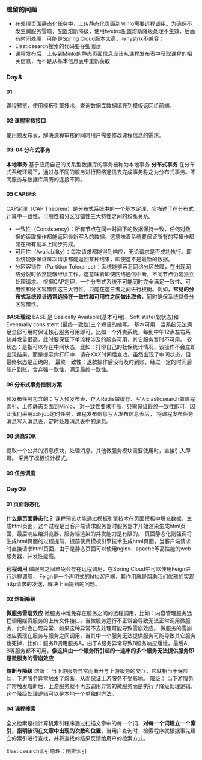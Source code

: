 ### 遗留的问题
- 在处理页面静态化任务中，上传静态化页面到MinIo需要远程调用。为确保不发生微服务雪崩，配置熔断降级，使用hystrix配置熔断降级处理不生效，后面有时间处理，可能是Spring Cloud版本太高，与hystrix不兼容；
- Elasticsearch搜索的代码要仔细阅读
- 课程发布后，上传到MinIo的静态页面信息应该从课程发布表中获取课程的相关信息，而不是从基本信息表中重新获取



### Day8
#### 01
课程预览，使用模板引擎技术，查询数据库数据填充到模板返回给前端。

#### 02 课程审核接口
使用预发布表，解决课程审核的同时用户需要修改课程信息的需求。

#### 03-04 分布式事务
**本地事务**
基于应用自己的关系型数据库的事务被称为本地事务
**分布式事务**
在分布式系统环境下，通过与不同的服务进行网络通信去完成事务称之为分布式事务。不同服务与数据库简历的连接不同。

#### 05 CAP理论
CAP定理（CAP Theorem）是分布式系统中的一个基本定理，它描述了在分布式计算中一致性、可用性和分区容错性三大特性之间的权衡关系。
- 一致性（Consistency）：所有节点在同一时间下的数据保持一致，任何对数据的读取操作都能返回最新写入的数据。这意味着系统要保证所有的写操作都能在所有副本上同步完成。
- 可用性（Availability）：每次请求都能得到响应，无论请求是否成功执行。即系统能够保证每次请求都能返回某种结果，即使这不是最新的数据。
- 分区容错性（Partition Tolerance）：系统能够容忍网络分区故障，在出现网络分裂时依然能够继续工作。这意味着即使网络通信中断，不同节点仍能独立处理请求。
根据CAP定理，一个分布式系统不可能同时完全满足一致性、可用性和分区容错性这三大特性，只能在这三者之间进行权衡。例如，**常见的分布式系统设计通常选择在一致性和可用性之间做出取舍**，同时确保系统具备分区容错性。

**BASE理论**
BASE 是 Basically Available(基本可用)、Soft state(软状态)和 Eventually consistent (最终一致性)三个短语的缩写。
基本可用：当系统无法满足全部可用时保证核心服务可用即可，比如一个外卖系统，每到中午12点左右系统并发量很高，此时要保证下单流程涉及的服务可用，其它服务暂时不可用。
软状态：是指可以存在中间状态，比如：打印自己的社保统计情况，该操作不会立即出现结果，而是提示你打印中，请在XXX时间后查收。虽然出现了中间状态，但最终状态是正确的。
最终一致性：退款操作后没有及时到账，经过一定的时间后账户到账，舍弃强一致性，满足最终一致性。

#### 06 分布式事务控制方案
预发布任务包含的：写入预发布表、存入Redis做缓存、写入Elasticsearch做课程索引、上传静态页面到MinIo，
对一致性要求不高，只需保证最终一致性即可，因此我们采用xxl-job定时任务，课程发布信息写入发布信息表后，
将课程发布任务消息写入消息表，定时处理消息表中的消息。

#### 08 消息SDK
提取一个公共的消息模块，处理消息。其他微服务模块需要使用时，直接引入即可。
采用了模板设计模式。

#### 09 任务调度

### Day09
#### 01 页面静态化
**什么是页面静态化？**
课程预览功能通过模板引擎技术在页面模板中填充数据，生成html页面，这个过程是当客户端请求服务器时服务器才开始渲染生成html页面，最后响应给浏览器，服务端渲染的并发能力是有限的。
页面静态化则强调将生成html页面的过程提前，提前使用模板引擎技术生成html页面，当客户端请求时直接请求html页面，由于是静态页面可以使用nginx、apache等高性能的web服务器，并发性能高。

**远程调用**
微服务之间难免会存在远程调用，在Spring Cloud中可以使用Feign进行远程调用，
Feign是一个声明式的http客户端，其作用就是帮助我们优雅的实现http请求的发送，解决上面提到的问题。

#### 02 熔断降级
**微服务雪崩效应**
微服务中难免存在服务之间的远程调用，比如：内容管理服务远程调用媒资服务的上传文件接口，当微服务运行不正常会导致无法正常调用微服务，此时会出现异常，如果这种异常不去处理可能导致雪崩效应。
微服务的雪崩效应表现在服务与服务之间调用，当其中一个服务无法提供服务可能导致其它服务也死掉，比如：服务B调用服务A，由于A服务异常导致B服务响应缓慢，最后A、B等服务都不可用，**像这样由一个服务所引起的一连串的多个服务无法提供服务即是微服务的雪崩效应**

**熔断与降级**
熔断：
当下游服务异常而断开与上游服务的交互，它就相当于保险丝，下游服务异常触发了熔断，从而保证上游服务不受影响。
降级：
当下游服务异常触发熔断后，上游服务就不再去调用异常的微服务而是执行了降级处理逻辑，这个降级处理逻辑可以是本地一个单独的方法。

#### 04 课程搜索
全文检索是指计算机索引程序通过扫描文章中的每一个词，**对每一个词建立一个索引，指明该词在文章中出现的次数和位置**，当用户查询时，检索程序就根据事先建立的索引进行查找，并将查找的结果反馈给用户的检索方式。

Elasticsearch索引原理：倒排索引

